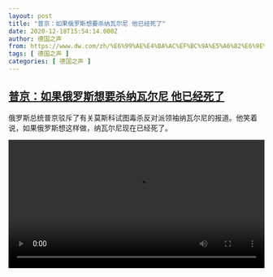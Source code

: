 ```yaml
---
layout: post
title: "普京：如果俄罗斯想要杀纳瓦尔尼 他已经死了"
date: 2020-12-18T15:54:14.000Z
author: 德国之声
from: https://www.dw.com/zh/%E6%99%AE%E4%BA%AC%EF%BC%9A%E5%A6%82%E6%9E%9C%E4%BF%84%E7%BD%97%E6%96%AF%E6%83%B3%E8%A6%81%E6%9D%80%E7%BA%B3%E7%93%A6%E5%B0%94%E5%B0%BC%20%E4%BB%96%E5%B7%B2%E7%BB%8F%E6%AD%BB%E4%BA%86/a-55990933
tags: [ 德国之声 ]
categories: [ 德国之声 ]
---
```

<!--1608306854000-->
[普京：如果俄罗斯想要杀纳瓦尔尼 他已经死了](https://www.dw.com/zh/%E6%99%AE%E4%BA%AC%EF%BC%9A%E5%A6%82%E6%9E%9C%E4%BF%84%E7%BD%97%E6%96%AF%E6%83%B3%E8%A6%81%E6%9D%80%E7%BA%B3%E7%93%A6%E5%B0%94%E5%B0%BC%20%E4%BB%96%E5%B7%B2%E7%BB%8F%E6%AD%BB%E4%BA%86/a-55990933)
------

<div>
<p>俄罗斯总统普京驳斥了有关莫斯科试图毒杀反对派领袖纳瓦尔尼的报道。他笑着说，如果俄罗斯想这样做，纳瓦尔尼现在已经死了。</small></p><video src="https://tvdownloaddw-a.akamaihd.net/dwtv_video/flv/vdt_zh/2020/bchi201218_001_40d79bchi_201218_putin_sd_sor.mp4" controls style="width:100%"></video>
</div>
